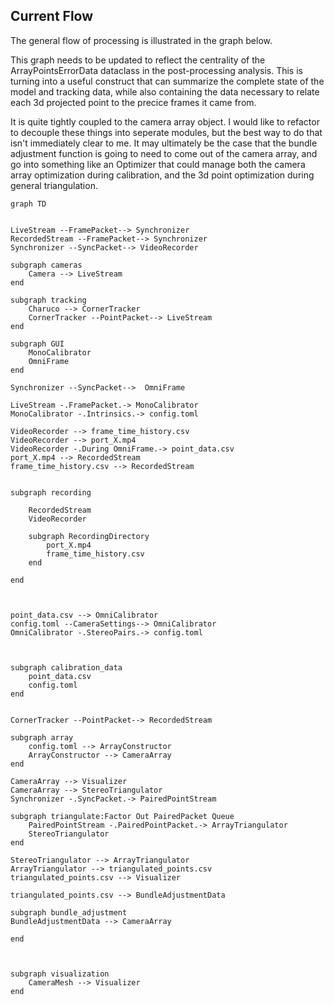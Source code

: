 ## Current Flow

The general flow of processing is illustrated in the graph below. 

This graph needs to be updated to reflect the centrality of the ArrayPointsErrorData dataclass in the post-processing analysis. This is turning into a useful construct that can summarize the complete state of the model and tracking data, while also containing the data necessary to relate each 3d projected point to the precice frames it came from.

It is quite tightly coupled to the camera array object. I would like to refactor to decouple these things into seperate modules, but the best way to do that isn't immediately clear to me. It may ultimately be the case that the bundle adjustment function is going to need to come out of the camera array, and go into something like an Optimizer that could manage both the camera array optimization during calibration, and the 3d point optimization during general triangulation.

```mermaid
graph TD


LiveStream --FramePacket--> Synchronizer
RecordedStream --FramePacket--> Synchronizer
Synchronizer --SyncPacket--> VideoRecorder

subgraph cameras
    Camera --> LiveStream
end

subgraph tracking
    Charuco --> CornerTracker
    CornerTracker --PointPacket--> LiveStream
end

subgraph GUI
    MonoCalibrator
    OmniFrame
end

Synchronizer --SyncPacket-->  OmniFrame

LiveStream -.FramePacket.-> MonoCalibrator
MonoCalibrator -.Intrinsics.-> config.toml

VideoRecorder --> frame_time_history.csv
VideoRecorder --> port_X.mp4 
VideoRecorder -.During OmniFrame.-> point_data.csv
port_X.mp4 --> RecordedStream
frame_time_history.csv --> RecordedStream


subgraph recording

    RecordedStream
    VideoRecorder 

    subgraph RecordingDirectory
        port_X.mp4
        frame_time_history.csv
    end

end



point_data.csv --> OmniCalibrator
config.toml --CameraSettings--> OmniCalibrator
OmniCalibrator -.StereoPairs.-> config.toml



subgraph calibration_data
    point_data.csv
    config.toml
end


CornerTracker --PointPacket--> RecordedStream

subgraph array
    config.toml --> ArrayConstructor
    ArrayConstructor --> CameraArray
end

CameraArray --> Visualizer
CameraArray --> StereoTriangulator
Synchronizer -.SyncPacket.-> PairedPointStream

subgraph triangulate:Factor Out PairedPacket Queue
    PairedPointStream -.PairedPointPacket.-> ArrayTriangulator
    StereoTriangulator
end

StereoTriangulator --> ArrayTriangulator
ArrayTriangulator --> triangulated_points.csv
triangulated_points.csv --> Visualizer

triangulated_points.csv --> BundleAdjustmentData

subgraph bundle_adjustment
BundleAdjustmentData --> CameraArray

end



subgraph visualization
    CameraMesh --> Visualizer
end

```
